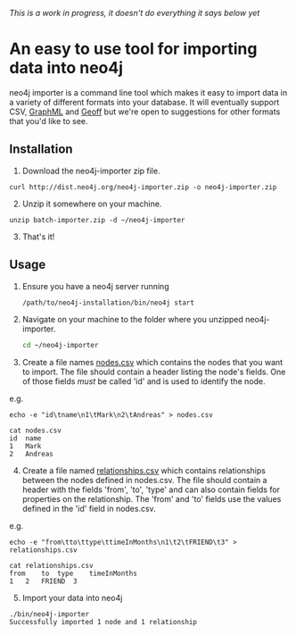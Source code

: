 *This is a work in progress, it doesn't do everything it says below yet*

# An easy to use tool for importing data into neo4j

neo4j importer is a command line tool which makes it easy to import data in a variety of different formats into your database. It will eventually support CSV, [GraphML](http://graphml.graphdrawing.org/) and [Geoff](http://nigelsmall.com/geoff) but we're open to suggestions for other formats that you'd like to see.

## Installation

1. Download the neo4j-importer zip file.

````
curl http://dist.neo4j.org/neo4j-importer.zip -o neo4j-importer.zip
````

2. Unzip it somewhere on your machine.

````
unzip batch-importer.zip -d ~/neo4j-importer
````

3. That's it!

## Usage

1. Ensure you have a neo4j server running 

    ~~~ sh
    /path/to/neo4j-installation/bin/neo4j start
    ~~~

2. Navigate on your machine to the folder where you unzipped neo4j-importer.

    ~~~ sh
    cd ~/neo4j-importer
    ~~~ 

3. Create a file names [nodes.csv](examples/nodes.csv) which contains the nodes that you want to import. 
The file should contain a header listing the node's fields. One of those fields *must* be called 'id' and is used to identify the node.

e.g.

````
echo -e "id\tname\n1\tMark\n2\tAndreas" > nodes.csv
````

````
cat nodes.csv
id	name
1	Mark
2	Andreas
````

4. Create a file named [relationships.csv](examples/relationships.csv) which contains relationships between the nodes defined in nodes.csv. 
The file should contain a header with the fields 'from', 'to', 'type' and can also contain fields for properties on the relationship. The 'from' and 'to' fields use the values defined in the 'id' field in nodes.csv.

e.g.

````
echo -e "from\tto\ttype\ttimeInMonths\n1\t2\tFRIEND\t3" > relationships.csv
````

````
cat relationships.csv
from	to	type	timeInMonths
1	2	FRIEND	3
````

5. Import your data into neo4j

````
./bin/neo4j-importer
Successfully imported 1 node and 1 relationship
````